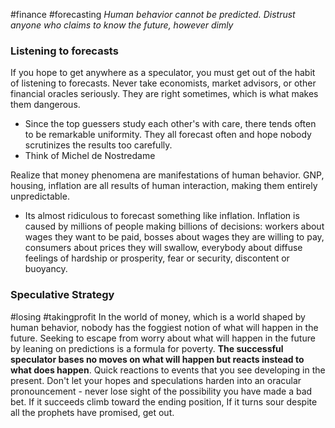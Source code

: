#finance #forecasting
*Human behavior cannot be predicted. Distrust anyone who claims to know the future, however dimly*

### Listening to forecasts
If you hope to get anywhere as a speculator, you must get out of the habit of listening to forecasts. Never take economists, market advisors, or other financial oracles seriously. They are right sometimes, which is what makes them dangerous.
- Since the top guessers study each other's with care, there tends often to be remarkable uniformity. 
They all forecast often and hope nobody scrutinizes the results too carefully.
- Think of Michel de Nostredame

Realize that money phenomena are manifestations of human behavior. GNP, housing, inflation are all results of human interaction, making them entirely unpredictable.
- Its almost ridiculous to forecast something like inflation. Inflation is caused by millions of people making billions of decisions: workers about wages they want to be paid, bosses about wages they are willing to pay, consumers about prices they will swallow, everybody about diffuse feelings of hardship or prosperity, fear or security, discontent or buoyancy.

### Speculative Strategy 
#losing #takingprofit 
In the world of money, which is a world shaped by human behavior, nobody has the foggiest notion of what will happen in the future. Seeking to escape from worry about what will happen in the future by leaning on predictions is a formula for poverty. **The successful speculator bases no moves on what will happen but reacts instead to what does happen**. Quick reactions to events that you see developing in the present. Don't let your hopes and speculations harden into an oracular pronouncement - never lose sight of the possibility you have made a bad bet. If it succeeds climb toward the ending position, If it turns sour despite all the prophets have promised, get out.